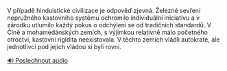 
V případě hinduistické civilizace je odpověď zjevná. Železné sevření nepružného kastovního systému ochromilo individuální iniciativu a v zárodku utlumilo každý pokus o odchýlení se od tradičních standardů. V Číně a mohamedánských zemích, s výjimkou relativně málo početného otroctví, kastovní rigidita neexistovala. V těchto zemích vládli autokraté, ale jednotlivci pod jejich vládou si byli rovni.

[🔊 Poslechnout audio](/data/7-paragraphs/audio/chapter_165/para_010-V-ppad-hinduistick-civilizace-je-odpov-zjevn.mp3)
